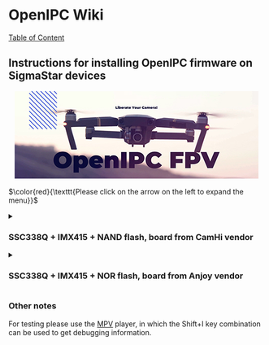 # OpenIPC Wiki
[Table of Content](../README.md)

Instructions for installing OpenIPC firmware on SigmaStar devices
-----------------------------------------------------------------

<p align="center">
  <img src="https://github.com/OpenIPC/wiki/blob/master/images/fpv-logo.jpg?raw=true" alt="Logo"/>
</p>

$\color{red}{\texttt{Please click on the arrow on the left to expand the menu}}$

<details>
<summary><h3>SSC338Q + IMX415 + NAND flash, board from CamHi vendor</h3></summary>

#### Quick note on experiments, will be revised and updated

* [The files for this experiment are temporarily available here](https://github.com/OpenIPC/sandbox-fpv/tree/master/sigmastar)

#### Prepare

Here is the sdcard firmware to install openipc to the nand flash.

- Connect your SD card to your computer, create a 1 GB partition on it, format it as FAT32 / VFAT.
- In Linux you just need to use the commands fdisk and mkfs.vfat
- Mount disk and unpack ssc338q_initramfs.zip and copy both files to the root directory.
- The UBOOT and uImage.ssc338q is used for the temporary sdcard system and to gain access to the nand flash.

#### Backup 

- The /dev/mtd0 uses the complete partition size of the nand flash, so this can also be used for a backup.
- But this might take some time, the backup to the sdcard is very slow.

```
nanddump -f /mnt/mmcblk0p1/backup-nand.bin /dev/mtd0
```

#### Install

The ssc338q-nand.bin includes the current distributor bootloader and nand ultimate firmware.

```
flash_eraseall /dev/mtd0
nandwrite /dev/mtd0 /mnt/mmcblk0p1/ssc338q-nand.bin
```

#### Buying a device (CamHi vendor)

- https://aliexpress.com/item/1005002879158570.html
</details>


<details>
<summary><h3>SSC338Q + IMX415 + NOR flash, board from Anjoy vendor</h3></summary>

#### Information collection continues

Information collection continues

#### Buying a device (Anjoy vendor)

- https://aliexpress.com/item/1005003738087454.html
</details>


### Other notes

For testing please use the [MPV](https://mpv.io/) player, in which the Shift+I key combination can be used to get debugging information.


